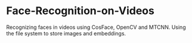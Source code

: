 # Face-Recognition-on-Videos
Recognizing faces in videos using CosFace, OpenCV and MTCNN. Using the file system to store images and embeddings.
